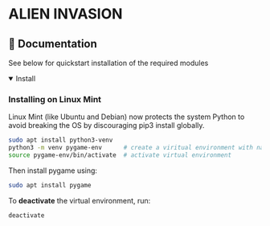 # ALIEN INVASION


## 📄 Documentation

See below for quickstart installation of the required modules


<details open>
<summary>Install</summary>

### Installing on Linux Mint

Linux Mint (like Ubuntu and Debian) now protects the system Python to avoid breaking the OS by discouraging pip3 install globally.

```bash
sudo apt install python3-venv
python3 -m venv pygame-env      # create a viritual environment with name ___
source pygame-env/bin/activate  # activate virtual environment
```

Then install pygame using:
```bash
sudo apt install pygame
```

To **deactivate** the virtual environment, run:
```bash
deactivate
```